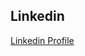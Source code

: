 ## **Linkedin**

[Linkedin Profile](https://www.linkedin.com/in/willian-dougherty-n-barbosa-245198b0/)
